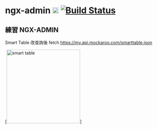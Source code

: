 # ngx-admin [<img src="https://i.imgur.com/oMcxwZ0.png" alt="Eva Design System" height="20px" />](https://eva.design?utm_campaign=eva_design%20-%20home%20-%20ngx_admin%20github%20readme&utm_source=ngx_admin&utm_medium=referral&utm_content=top_status_tile) [![Build Status](https://travis-ci.org/akveo/ngx-admin.svg?branch=master)](https://travis-ci.org/akveo/ngx-admin)

## 練習 NGX-ADMIN

Smart Table 改查詢後 fetch https://my.api.mockaroo.com/smarttable.json

 [<img src="https://imgur.com/HBi0w9w.png" alt="smart table" height="240px" />]

